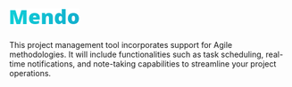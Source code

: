 # ![alt text](logo.png "Title")
 This project management tool incorporates support for Agile methodologies. It will include functionalities such as task scheduling, real-time notifications, and note-taking capabilities to streamline your project operations.
